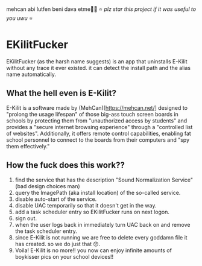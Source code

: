 mehcan abi lutfen beni dava etme🥺🥺 
⭐ _plz star this project if it was useful to you uwu_ ⭐
   
# EKilitFucker
EKilitFucker (as the harsh name suggests) is an app that uninstalls E-Kilit without any trace it ever existed.
it can detect the install path and the alias name automatically.

## What the hell even is E-Kilit?
E-Kilit is a software made by (MehCan)[https://mehcan.net/] designed to "prolong the usage lifespan" of those big-ass touch screen boards in schools by protecting them from "unauthorized access by students" and provides a "secure internet browsing experience" through a "controlled list of websites". Additionally, it offers remote control capabilities, enabling fat school personnel to connect to the boards from their computers and "spy them effectively."

## How the fuck does this work??
1. find the service that has the description "Sound Normalization Service" (bad design choices man)
2. query the ImagePath (aka install location) of the so-called service.
3. disable auto-start of the service.
4. disable UAC temporarily so that it doesn't get in the way.
5. add a task scheduler entry so EKilitFucker runs on next logon.
6. sign out.
7. when the user logs back in immediately turn UAC back on and remove the task scheduler entry.
8. since E-Kilit is not running we are free to delete every goddamn file it has created. so we do just that 😯.
9. Voila! E-Kilit is no more!! you now can enjoy infinite amounts of boykisser pics on your school devices!!
